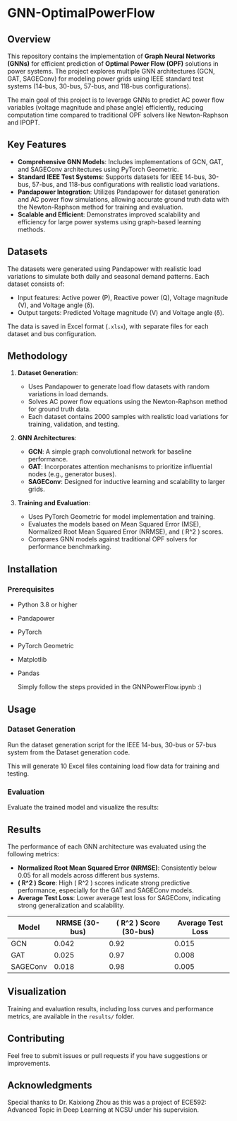 # GNN-OptimalPowerFlow

## Overview

This repository contains the implementation of **Graph Neural Networks (GNNs)** for efficient prediction of **Optimal Power Flow (OPF)** solutions in power systems. The project explores multiple GNN architectures (GCN, GAT, SAGEConv) for modeling power grids using IEEE standard test systems (14-bus, 30-bus, 57-bus, and 118-bus configurations).

The main goal of this project is to leverage GNNs to predict AC power flow variables (voltage magnitude and phase angle) efficiently, reducing computation time compared to traditional OPF solvers like Newton-Raphson and IPOPT.

## Key Features

- **Comprehensive GNN Models**: Includes implementations of GCN, GAT, and SAGEConv architectures using PyTorch Geometric.
- **Standard IEEE Test Systems**: Supports datasets for IEEE 14-bus, 30-bus, 57-bus, and 118-bus configurations with realistic load variations.
- **Pandapower Integration**: Utilizes Pandapower for dataset generation and AC power flow simulations, allowing accurate ground truth data with the Newton-Raphson method for training and evaluation.
- **Scalable and Efficient**: Demonstrates improved scalability and efficiency for large power systems using graph-based learning methods.

## Datasets

The datasets were generated using Pandapower with realistic load variations to simulate both daily and seasonal demand patterns. Each dataset consists of:
- Input features: Active power (P), Reactive power (Q), Voltage magnitude (V), and Voltage angle (δ).
- Output targets: Predicted Voltage magnitude (V) and Voltage angle (δ).

The data is saved in Excel format (`.xlsx`), with separate files for each dataset and bus configuration.

## Methodology

1. **Dataset Generation**:
   - Uses Pandapower to generate load flow datasets with random variations in load demands.
   - Solves AC power flow equations using the Newton-Raphson method for ground truth data.
   - Each dataset contains 2000 samples with realistic load variations for training, validation, and testing.

2. **GNN Architectures**:
   - **GCN**: A simple graph convolutional network for baseline performance.
   - **GAT**: Incorporates attention mechanisms to prioritize influential nodes (e.g., generator buses).
   - **SAGEConv**: Designed for inductive learning and scalability to larger grids.

3. **Training and Evaluation**:
   - Uses PyTorch Geometric for model implementation and training.
   - Evaluates the models based on Mean Squared Error (MSE), Normalized Root Mean Squared Error (NRMSE), and \( R^2 \) scores.
   - Compares GNN models against traditional OPF solvers for performance benchmarking.

## Installation

### Prerequisites

- Python 3.8 or higher
- Pandapower
- PyTorch
- PyTorch Geometric
- Matplotlib
- Pandas

    Simply follow the steps provided in the GNNPowerFlow.ipynb :)

## Usage

### Dataset Generation

Run the dataset generation script for the IEEE 14-bus, 30-bus or 57-bus system from the Dataset generation code.

This will generate 10 Excel files containing load flow data for training and testing.

### Evaluation

Evaluate the trained model and visualize the results:

## Results

The performance of each GNN architecture was evaluated using the following metrics:
- **Normalized Root Mean Squared Error (NRMSE)**: Consistently below 0.05 for all models across different bus systems.
- **\( R^2 \) Score**: High \( R^2 \) scores indicate strong predictive performance, especially for the GAT and SAGEConv models.
- **Average Test Loss**: Lower average test loss for SAGEConv, indicating strong generalization and scalability.

| Model     | NRMSE (30-bus) | \( R^2 \) Score (30-bus) | Average Test Loss |
|-----------|----------------|--------------------------|-------------------|
| GCN       | 0.042          | 0.92                     | 0.015             |
| GAT       | 0.025          | 0.97                     | 0.008             |
| SAGEConv  | 0.018          | 0.98                     | 0.005             |

## Visualization

Training and evaluation results, including loss curves and performance metrics, are available in the `results/` folder.

## Contributing

Feel free to submit issues or pull requests if you have suggestions or improvements.


## Acknowledgments

Special thanks to Dr. Kaixiong Zhou as this was a project of ECE592: Advanced Topic in Deep Learning at NCSU under his supervision.
